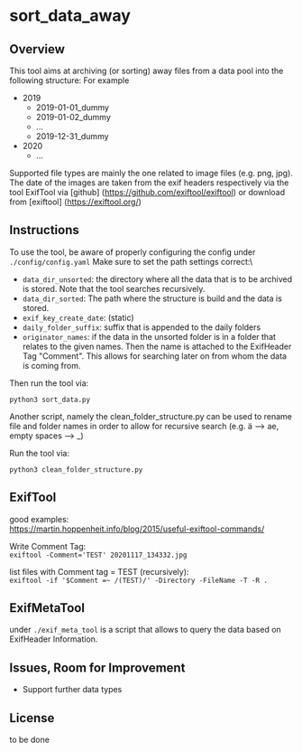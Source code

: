 # sort_data_away
## Overview
This tool aims at archiving (or sorting) away files from a data pool into the following structure:
For example

- 2019
  - 2019-01-01_dummy
  - 2019-01-02_dummy
  - ...
  - 2019-12-31_dummy
- 2020
  - ...

Supported file types are mainly the one related to image files (e.g. png, jpg).
The date of the images are taken from the exif headers respectively via the tool ExifTool via
[github] (https://github.com/exiftool/exiftool) or download from [exiftool] (https://exiftool.org/)

## Instructions
To use the tool, be aware of properly configuring the config under \
`./config/config.yaml`
Make sure to set the path settings correct:\
- `data_dir_unsorted`: the directory where all the data that is to be archived is stored. 
Note that the tool searches recursively.
- `data_dir_sorted`: The path where the structure is build and the data is stored.
- `exif_key_create_date`: (static)
- `daily_folder_suffix`: suffix that is appended to the daily folders
- `originator_names`: if the data in the unsorted folder is in a folder that relates to the given names.
Then the name is attached to the ExifHeader Tag "Comment". 
This allows for searching later on from whom the data is coming from.

Then run the tool via:
```
python3 sort_data.py
```

Another script, namely the clean_folder_structure.py can be used to rename file and folder names 
in order to allow for recursive search (e.g. ä --> ae, empty spaces --> _)

Run the tool via:
```
python3 clean_folder_structure.py
```

## ExifTool
good examples: \
https://martin.hoppenheit.info/blog/2015/useful-exiftool-commands/

Write Comment Tag: \
`exiftool -Comment='TEST' 20201117_134332.jpg`

list files with Comment tag = TEST (recursively): \
`exiftool -if '$Comment =~ /(TEST)/' -Directory -FileName -T -R .`

## ExifMetaTool
under `./exif_meta_tool` is a script that allows to query the data based on ExifHeader Information.

## Issues, Room for Improvement
- Support further data types

## License
to be done